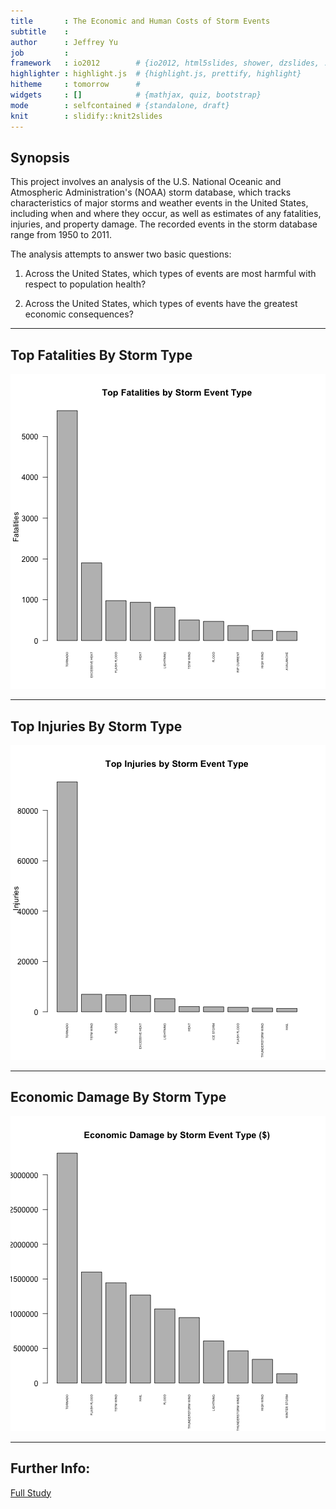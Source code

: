 ```yaml
---
title       : The Economic and Human Costs of Storm Events
subtitle    : 
author      : Jeffrey Yu
job         : 
framework   : io2012        # {io2012, html5slides, shower, dzslides, ...}
highlighter : highlight.js  # {highlight.js, prettify, highlight}
hitheme     : tomorrow      # 
widgets     : []            # {mathjax, quiz, bootstrap}
mode        : selfcontained # {standalone, draft}
knit        : slidify::knit2slides
---
```


## Synopsis
This project involves an analysis of the U.S. National Oceanic and Atmospheric
Administration's (NOAA) storm database, which tracks characteristics of major
storms and weather events in the United States, including when and where they
occur, as well as estimates of any fatalities, injuries, and property damage. 
The recorded events in the storm database range from 1950 to 2011. 

The analysis attempts to answer two basic questions:

 1. Across the United States, which types of events are most harmful with
 respect to population health?

 2. Across the United States, which types of events have the greatest economic
 consequences?



---

## Top Fatalities By Storm Type
![plot of chunk unnamed-chunk-2](figure/unnamed-chunk-2-1.png)

---

## Top Injuries By Storm Type

![plot of chunk unnamed-chunk-3](figure/unnamed-chunk-3-1.png)

---

## Economic Damage By Storm Type

![plot of chunk unnamed-chunk-4](figure/unnamed-chunk-4-1.png)

---

## Further Info:

[Full Study](https://rstudio-pubs-static.s3.amazonaws.com/205128_326b6141ebb5475cab611f0258d97c49.html)



